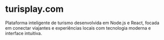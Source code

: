 # turisplay.com
Plataforma inteligente de turismo desenvolvida em Node.js e React, focada em conectar viajantes e experiências locais com tecnologia moderna e interface intuitiva.
